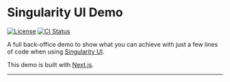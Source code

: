 # Singularity UI Demo

[![License][img-license]][lnk-license]
[![CI Status][img-github]][lnk-github]

A full back-office demo to show what you can achieve with just a few lines of code when using
[Singularity UI](https://github.com/singularity-ui/core).

This demo is built with [Next.js](https://nextjs.org).

---

[img-github]: https://img.shields.io/github/workflow/status/singularity-ui/demo/Check/main?style=flat-square
[img-license]: https://img.shields.io/github/license/singularity-ui/demo?style=flat-square
[lnk-github]: https://github.com/singularity-ui/demo/actions?query=branch%3Amain++
[lnk-license]: https://github.com/singularity-ui/demo/blob/main/LICENSE
